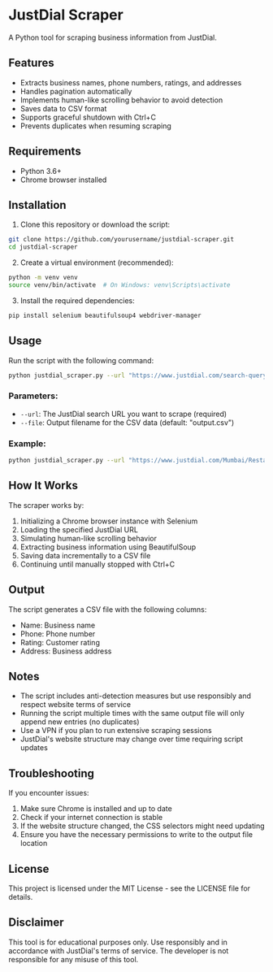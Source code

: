 # JustDial Scraper

A Python tool for scraping business information from JustDial.

## Features

- Extracts business names, phone numbers, ratings, and addresses
- Handles pagination automatically
- Implements human-like scrolling behavior to avoid detection
- Saves data to CSV format
- Supports graceful shutdown with Ctrl+C
- Prevents duplicates when resuming scraping

## Requirements

- Python 3.6+
- Chrome browser installed

## Installation

1. Clone this repository or download the script:

```bash
git clone https://github.com/yourusername/justdial-scraper.git
cd justdial-scraper
```

2. Create a virtual environment (recommended):

```bash
python -m venv venv
source venv/bin/activate  # On Windows: venv\Scripts\activate
```

3. Install the required dependencies:

```bash
pip install selenium beautifulsoup4 webdriver-manager
```

## Usage

Run the script with the following command:

```bash
python justdial_scraper.py --url "https://www.justdial.com/search-query" --file "output.csv"
```

### Parameters:

- `--url`: The JustDial search URL you want to scrape (required)
- `--file`: Output filename for the CSV data (default: "output.csv")

### Example:

```bash
python justdial_scraper.py --url "https://www.justdial.com/Mumbai/Restaurants" --file "mumbai_restaurants.csv"
```

## How It Works

The scraper works by:

1. Initializing a Chrome browser instance with Selenium
2. Loading the specified JustDial URL
3. Simulating human-like scrolling behavior
4. Extracting business information using BeautifulSoup
5. Saving data incrementally to a CSV file
6. Continuing until manually stopped with Ctrl+C

## Output

The script generates a CSV file with the following columns:
- Name: Business name
- Phone: Phone number
- Rating: Customer rating
- Address: Business address

## Notes

- The script includes anti-detection measures but use responsibly and respect website terms of service
- Running the script multiple times with the same output file will only append new entries (no duplicates)
- Use a VPN if you plan to run extensive scraping sessions
- JustDial's website structure may change over time requiring script updates

## Troubleshooting

If you encounter issues:

1. Make sure Chrome is installed and up to date
2. Check if your internet connection is stable
3. If the website structure changed, the CSS selectors might need updating
4. Ensure you have the necessary permissions to write to the output file location

## License

This project is licensed under the MIT License - see the LICENSE file for details.

## Disclaimer

This tool is for educational purposes only. Use responsibly and in accordance with JustDial's terms of service. The developer is not responsible for any misuse of this tool.
